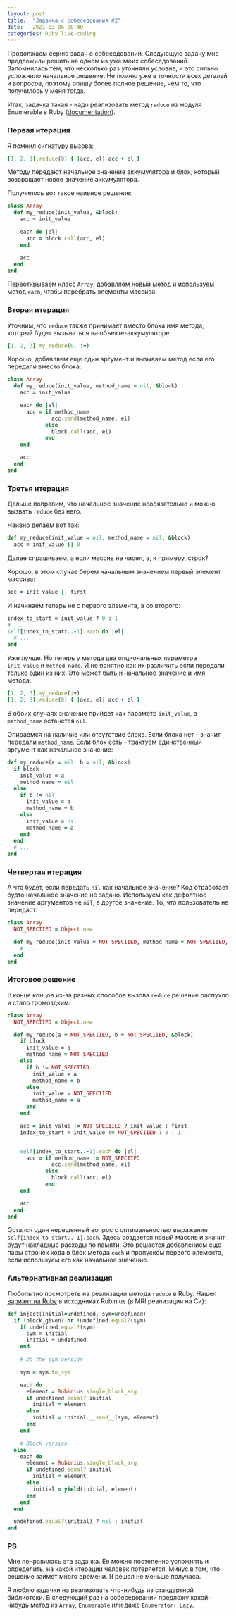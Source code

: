 ```yaml
---
layout: post
title:  "Задачка с собеседования #2"
date:   2021-03-06 20:40
categories: Ruby live-coding
---
```


Продолжаем серию задач с собеседований. Следующую задачу мне предложили решить на
одном из уже моих собеседований. Запомнилась тем, что несколько раз уточняли
условие, и это сильно усложнило начальное решение. Не помню уже в
точности всех деталей и вопросов, поэтому опишу более полное решение,
чем то, что получилось у меня тогда.

Итак, задачка такая - надо реализовать метод `reduce` из модуля
Enumerable в Ruby
([documentation](https://ruby-doc.org/core-3.0.0/Enumerable.html#method-i-reduce)).


### Первая итерация

Я помнил сигнатуру вызова:

```ruby
[1, 2, 3].reduce(0) { |acc, el| acc + el }
```

Методу передают начальное значение аккумулятора и блок, который
возвращает новое значение аккумулятора.

Получилось вот такое наивное решение:

```ruby
class Array
  def my_reduce(init_value, &block)
    acc = init_value

    each do |el|
      acc = block.call(acc, el)
    end

    acc
  end
end
```

Переоткрываем класс `Array`, добавляем новый метод и используем метод
`each`, чтобы перебрать элементы массива.


### Вторая итерация

Уточним, что `reduce` также принимает вместо блока имя метода, который
будет вызываться на объекте-аккумуляторе:

```ruby
[1, 2, 3].my_reduce(0, :+)
```

Хорошо, добавляем еще один аргумент и вызываем метод если его передали
вместо блока:

```ruby
class Array
  def my_reduce(init_value, method_name = nil, &block)
    acc = init_value

    each do |el|
      acc = if method_name
              acc.send(method_name, el)
            else
              block.call(acc, el)
            end
    end

    acc
  end
end
```


### Третья итерация

Дальше поправим, что начальное значение необязательно и можно вызвать
`reduce` без него.

Наивно делаем вот так:

```ruby
def my_reduce(init_value = nil, method_name = nil, &block)
  acc = init_value || 0
```

Далее спрашиваем, а если массив не чисел, а, к примеру, строк?

Хорошо, в этом случае берем начальным значением первый элемент массива:

```ruby
acc = init_value || first
```

И начинаем теперь не с первого элемента, а со второго:

```ruby
index_to_start = init_value ? 0 : 1
# ...
self[index_to_start..-1].each do |el|
  # ...
end
```

Уже лучше. Но теперь у метода два опциональных параметра `init_value` и
`method_name`. И не понятно как их различить если передали только один
из них. Это может быть и начальное значение и имя метода:

```ruby
[1, 2, 3].my_reduce(:+)
[1, 2, 3].reduce(0) { |acc, el| acc + el }
```

В обоих случаях значение прийдет как параметр `init_value`, а
`method_name` останется `nil`.

Опираемся на наличие или отсутствие блока. Если блока нет - значит
передали `method_name`. Если блок есть - трактуем единственный аргумент
как начальное значение:

```ruby
def my_reduce(a = nil, b = nil, &block)
  if block
    init_value = a
    method_name = nil
  else
    if b != nil
      init_value = a
      method_name = b
    else
      init_value = nil
      method_name = a
    end
  end
  # ...
end
```


### Четвертая итерация

А что будет, если передать `nil` как начальное значение? Код отработает
будто начальное значение не задано. Используем как дефолтное значение
аргументов не `nil`, а другое значение. То, что пользователь не
передаст:

```ruby
class Array
  NOT_SPECIIED = Object.new

  def my_reduce(init_value = NOT_SPECIIED, method_name = NOT_SPECIIED, &block)
    # ...
  end
end
```


### Итоговое решение

В конце концов из-за разных способов вызова `reduce` решение распухло и
стало громоздким:

```ruby
class Array
  NOT_SPECIIED = Object.new

  def my_reduce(a = NOT_SPECIIED, b = NOT_SPECIIED, &block)
    if block
      init_value = a
      method_name = NOT_SPECIIED
    else
      if b != NOT_SPECIIED
        init_value = a
        method_name = b
      else
        init_value = NOT_SPECIIED
        method_name = a
      end
    end

    acc = init_value != NOT_SPECIIED ? init_value : first
    index_to_start = init_value != NOT_SPECIIED ? 0 : 1


    self[index_to_start..-1].each do |el|
      acc = if method_name != NOT_SPECIIED
              acc.send(method_name, el)
            else
              block.call(acc, el)
            end
    end

    acc
  end
end
```

Остался один нерешенный вопрос с оптимальностью выражения
`self[index_to_start..-1].each`. Здесь создается новый массив и значит
будут накладные расходы по памяти. Это решается добавлением еще пары
строчек кода в блок метода `each` и пропуском первого элемента, если
используем его как начальное значение.


### Альтернативная реализация

Любопытно посмотреть на реализации метода `reduce` в Ruby. Нашел
[вариант на
Ruby](https://github.com/rubinius/rubinius/blob/master/core/enumerable.rb#L370-L403)
в исходниках Rubinius (в MRI реализация на Си):

```ruby
def inject(initial=undefined, sym=undefined)
  if !block_given? or !undefined.equal?(sym)
    if undefined.equal?(sym)
      sym = initial
      initial = undefined
    end

    # Do the sym version

    sym = sym.to_sym

    each do
      element = Rubinius.single_block_arg
      if undefined.equal? initial
        initial = element
      else
        initial = initial.__send__(sym, element)
      end
    end

    # Block version
  else
    each do
      element = Rubinius.single_block_arg
      if undefined.equal? initial
        initial = element
      else
        initial = yield(initial, element)
      end
    end
  end

  undefined.equal?(initial) ? nil : initial
end
```


### PS

Мне понравилась эта задачка. Ее можно постепенно усложнять и определить,
на какой итерации человек потеряется. Минус в том, что решение займет
много времени. Я решал не меньше получаса.

Я люблю задачки на реализовать что-нибудь из стандартной библиотеки. В
следующий раз на собеседовании предложу какой-нибудь метод из `Array`,
`Enumerable` или даже `Enumerator::Lazy`.

[jekyll-gh]: https://github.com/mojombo/jekyll
[jekyll]:    http://jekyllrb.com
